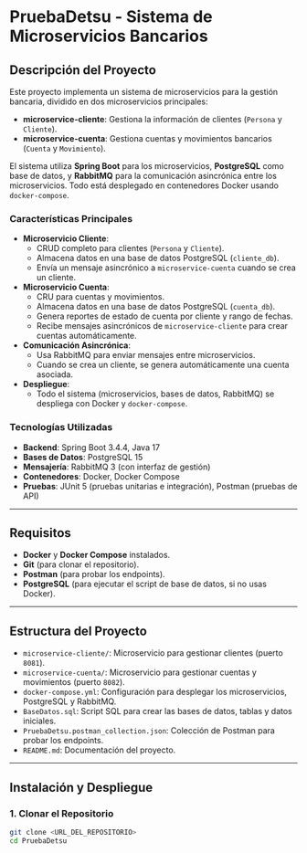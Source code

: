 # PruebaDetsu - Sistema de Microservicios Bancarios

## Descripción del Proyecto

Este proyecto implementa un sistema de microservicios para la gestión bancaria, dividido en dos microservicios principales:

- **microservice-cliente**: Gestiona la información de clientes (`Persona` y `Cliente`).
- **microservice-cuenta**: Gestiona cuentas y movimientos bancarios (`Cuenta` y `Movimiento`).

El sistema utiliza **Spring Boot** para los microservicios, **PostgreSQL** como base de datos, y **RabbitMQ** para la comunicación asincrónica entre los microservicios. Todo está desplegado en contenedores Docker usando `docker-compose`.

### Características Principales

- **Microservicio Cliente**:
  - CRUD completo para clientes (`Persona` y `Cliente`).
  - Almacena datos en una base de datos PostgreSQL (`cliente_db`).
  - Envía un mensaje asincrónico a `microservice-cuenta` cuando se crea un cliente.
- **Microservicio Cuenta**:
  - CRU para cuentas y movimientos.
  - Almacena datos en una base de datos PostgreSQL (`cuenta_db`).
  - Genera reportes de estado de cuenta por cliente y rango de fechas.
  - Recibe mensajes asincrónicos de `microservice-cliente` para crear cuentas automáticamente.
- **Comunicación Asincrónica**:
  - Usa RabbitMQ para enviar mensajes entre microservicios.
  - Cuando se crea un cliente, se genera automáticamente una cuenta asociada.
- **Despliegue**:
  - Todo el sistema (microservicios, bases de datos, RabbitMQ) se despliega con Docker y `docker-compose`.

### Tecnologías Utilizadas

- **Backend**: Spring Boot 3.4.4, Java 17
- **Bases de Datos**: PostgreSQL 15
- **Mensajería**: RabbitMQ 3 (con interfaz de gestión)
- **Contenedores**: Docker, Docker Compose
- **Pruebas**: JUnit 5 (pruebas unitarias e integración), Postman (pruebas de API)

---

## Requisitos

- **Docker** y **Docker Compose** instalados.
- **Git** (para clonar el repositorio).
- **Postman** (para probar los endpoints).
- **PostgreSQL** (para ejecutar el script de base de datos, si no usas Docker).

---

## Estructura del Proyecto

- `microservice-cliente/`: Microservicio para gestionar clientes (puerto `8081`).
- `microservice-cuenta/`: Microservicio para gestionar cuentas y movimientos (puerto `8082`).
- `docker-compose.yml`: Configuración para desplegar los microservicios, PostgreSQL y RabbitMQ.
- `BaseDatos.sql`: Script SQL para crear las bases de datos, tablas y datos iniciales.
- `PruebaDetsu.postman_collection.json`: Colección de Postman para probar los endpoints.
- `README.md`: Documentación del proyecto.

---

## Instalación y Despliegue

### 1. Clonar el Repositorio

```bash
git clone <URL_DEL_REPOSITORIO>
cd PruebaDetsu
```
